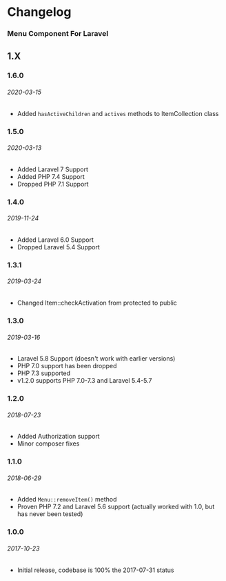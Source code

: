 # Changelog

### Menu Component For Laravel

## 1.X

### 1.6.0
###### 2020-03-15

- Added `hasActiveChildren` and `actives` methods to ItemCollection class

### 1.5.0
###### 2020-03-13

- Added Laravel 7 Support
- Added PHP 7.4 Support
- Dropped PHP 7.1 Support

### 1.4.0
###### 2019-11-24

- Added Laravel 6.0 Support
- Dropped Laravel 5.4 Support

### 1.3.1
###### 2019-03-24

- Changed Item::checkActivation from protected to public

### 1.3.0
###### 2019-03-16

- Laravel 5.8 Support (doesn't work with earlier versions)
- PHP 7.0 support has been dropped
- PHP 7.3 supported
- v1.2.0 supports PHP 7.0-7.3 and Laravel 5.4-5.7

### 1.2.0
###### 2018-07-23

- Added Authorization support
- Minor composer fixes

### 1.1.0
###### 2018-06-29

- Added `Menu::removeItem()` method
- Proven PHP 7.2 and Laravel 5.6 support (actually worked with 1.0, but has never been tested)

### 1.0.0
###### 2017-10-23

- Initial release, codebase is 100% the 2017-07-31 status
